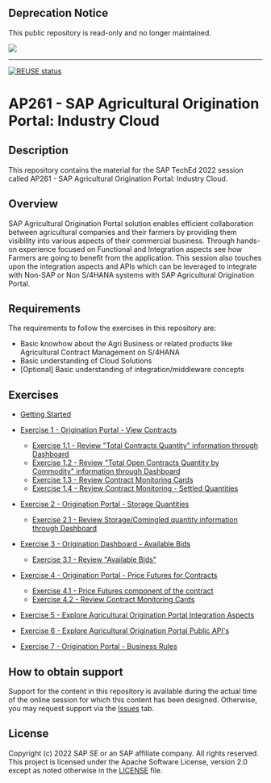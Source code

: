 ## Deprecation Notice

This public repository is read-only and no longer maintained.

![](https://img.shields.io/badge/STATUS-NOT%20CURRENTLY%20MAINTAINED-red.svg?longCache=true&style=flat)

---
[![REUSE status](https://api.reuse.software/badge/github.com/SAP-samples/teched2022-AP261)](https://api.reuse.software/info/github.com/SAP-samples/teched2022-AP261)

# AP261 - SAP Agricultural Origination Portal: Industry Cloud

## Description

This repository contains the material for the SAP TechEd 2022 session called AP261 - SAP Agricultural Origination Portal: Industry Cloud.  

## Overview

SAP Agricultural Origination Portal solution enables efficient collaboration between agricultural companies and their farmers by providing them visibility into various aspects of their commercial business. Through hands-on experience focused on Functional and Integration aspects see how Farmers are going to benefit from the application. This session also touches upon the integration aspects and APIs which can be leveraged to integrate with Non-SAP or Non S/4HANA systems with SAP Agricultural Origination Portal.

## Requirements

The requirements to follow the exercises in this repository are:
- Basic knowhow about the Agri Business or related products like Agricultural Contract Management on S/4HANA
- Basic understanding of Cloud Solutions
- [Optional] Basic understanding of integration/middleware concepts

## Exercises

- [Getting Started](exercises/ex0/)
- [Exercise 1 - Origination Portal - View Contracts](exercises/ex1/)
    - [Exercise 1.1 - Review "Total Contracts Quantity" information through Dashboard](exercises/ex1#exercise-11-sub-exercise-1-description)
    - [Exercise 1.2 - Review "Total Open Contracts Quantity by Commodity" information through Dashboard](exercises/ex1#exercise-12-sub-exercise-2-description)
    - [Exercise 1.3 - Review Contract Monitoring Cards](exercises/ex1#exercise-13-sub-exercise-3-description)
    - [Exercise 1.4 - Review Contract Monitoring - Settled Quantities](exercises/ex1#exercise-14-sub-exercise-4-description)
    
- [Exercise 2 - Origination Portal - Storage Quantities](exercises/ex2/)
    - [Exercise 2.1 - Review Storage/Comingled quantity information through Dashboard](exercises/ex2#exercise-21-sub-exercise-1-description)

- [Exercise 3 - Origination Dashboard - Available Bids](exercises/ex3/)
    - [Exercise 3.1 - Review "Available Bids"](exercises/ex1#exercise-31-sub-exercise-1-description)

- [Exercise 4 - Origination Portal - Price Futures for Contracts](exercises/ex4/)
    - [Exercise 4.1 - Price Futures component of the contract](exercises/ex4#exercise-41-sub-exercise-1-description)
    - [Exercise 4.2 - Review Contract Monitoring Cards](exercises/ex4#exercise-42-sub-exercise-2-description)
    
- [Exercise 5 - Explore Agricultural Origination Portal Integration Aspects](exercises/ex5/)

- [Exercise 6 - Explore Agricultural Origination Portal Public API's](exercises/ex6/)

- [Exercise 7 - Origination Portal - Business Rules](exercises/ex7/)

## How to obtain support

Support for the content in this repository is available during the actual time of the online session for which this content has been designed. Otherwise, you may request support via the [Issues](../../issues) tab.

## License
Copyright (c) 2022 SAP SE or an SAP affiliate company. All rights reserved. This project is licensed under the Apache Software License, version 2.0 except as noted otherwise in the [LICENSE](LICENSES/Apache-2.0.txt) file.
